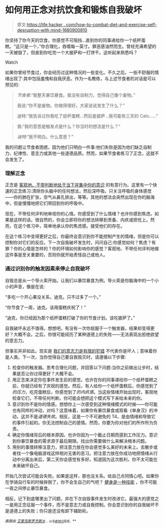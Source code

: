 # 如何用正念对抗饮食和锻炼自我破坏

> 原文:[https://life hacker . com/how-to-combat-diet-and-exercise-self-desruption-with mind-1680900810](https://lifehacker.com/how-to-combat-diet-and-exercise-self-sabotage-with-mind-1680900810)

你坚持了你今天的饮食，你感觉不可阻挡...直到你的同事递给你一个纸杯蛋糕。“这只是一个，”你合理化，吞噬每一英寸。罪恶感油然而生。曾经充满希望的一天被毁了，但直到你吃完一个大披萨和一打饼干。这听起来熟悉吗？

Watch

如果你曾经节食过，你会经历过这种情况的一些变化。不久之后，一些不舒服的情绪出现了:其中包括羞愧和自我厌恶。作为一名教练，与上述节食者的对话是可以预见的:

> *节食者*:“我整天暴饮暴食。我没有自制力，觉得自己像个废物。”
> 
> 我说:“你不是废物。你做得很好。大家说说发生了什么？”
> 
> 迪特:“我告诉过你我吃了纸杯蛋糕…然后是披萨...我可能有三天的 Calo……”

> 我:“我的意思是触发点是什么？你当时的想法是什么？”
> 
> *迪特*:“我不明白。什么意思？”

我的问题让节食者困惑，因为他们只明白一件事:他们失败是因为他们缺乏自制力、纪律性、意志力或其他一些道德品质。然而，如果节食者练习了正念，这就不会发生了。

### **理解正念**

正念是 [客观地、不带判断地处于当下并集中你的意识](https://lifehacker.com/what-is-mindfulness-and-why-is-everyone-talking-abo-1502693174) 的有意行为。这里有一个快速的正念练习:清除你头脑中的任何想法，然后深呼吸。只关注呼吸的身体感觉——你的肺在扩张，空气从鼻孔排出，等等。其他的想法会突然出现在你的脑海中，但是慢慢地把它们带回到你的呼吸中。

现在，不带任何评判地审视你的心情。你感受到了什么情绪？也许你感到焦虑。如果是这样的话，很自然的，你会立即将你的想法转移到责备、内疚或担忧上。然而，在这个练习中，简单地承认你的焦虑感。接受他们的存在。

在这个练习中变得更好之后，你最终会意识到你不能控制产生的情绪，但是你可以控制你对它们的反应。下一次自我破坏发生时，问问自己:你感觉如何？焦虑？有罪？你的心情是怎样的？你的环境如何影响你的感觉？客观地、不带任何评判地做这件事是至关重要的，否则你就开始责怪自己或他人。

### **通过识别你的触发因素来停止自我破坏**

自毁总是从一个导火索开始。让我们以暴饮暴食为例。导火索是你脑海中的一个小小的声音，像是在说:

“多吃一个开心果没关系，迪克。只不过多了一个。”

“你节食了一周，迪克。该用蛋糕庆祝了！”

“迪克，你已经因为那个纸杯蛋糕打破了你的节食计划。该吃披萨了。”

自我破坏永远不值得。想想吧。有没有一次你屈服于一个触发器，结果却变得更好？大概不会。之后，你很可能经历了某种道德上的失败——无法表现出拒绝欲望的意志力。

但事实并非如此。现实是 [我们的意志力是有限的](http://dicktalens.com/the-myth-of-willpower-and-eat-less-move-more/)[犯错](http://dicktalens.com/the-word-you-should-never-use) 不代表你是坏人；意味着你是人类。下一次，当你觉得自己要自我毁灭时，请遵循以下步骤:

1.  检查你的触发器。思考合理化问题，并回答以下问题:当你之前做出让步时，结果是否让你过得更好？大概不会。
2.  用正念来决定你在事件发生前的感觉。也许在你的同事递给你一个纸杯蛋糕之前，你就已经有了庆祝的感觉。然后，有人给你一个纸杯蛋糕后，你感觉到了*的压力*，吃完蛋糕后，你感觉到了*的内疚感*。当这些情绪开始出现时，客观地检查它们，不带任何判断。你可能会想把这个模式写下来给未来的你。
3.  意识到你不是你的情感。想想你上一次感受到这种情绪模式的时候——你可能也有同样的冲动，对吗？这意味着，如果你有暴饮暴食或观看《单身汉》的冲动，这并不是*道德失败*。相反，这是一个不可避免的 T4，是由情绪和导致它的事件引起的。你无法控制自己的感情。然而，你要为你对他们的所作所为负责。
4.  确定你情绪背后的根本原因。也许你因为一个截止日期而感到工作压力。意识到你暴饮暴食的需求源于最后期限。找出你需要做什么来解决根本问题。
5.  用别的事情转移注意力，把注意力放在你会感觉多么美好的未来上。去散步或者找一个像电脑游戏这样相对无害的恶习。把注意力放在你成功地把情绪从行动中分离出来后，第二天你会感觉有多好。知道因为这次胜利，你不太可能在未来破坏自己。

开始几次尝试可能会失败。如果是这样，那也没关系。给自己点同情心吧。如果你在学骑自行车的时候摔倒了，你不会生自己的气吧？ [健身是一种技能](http://lifehacker.com/fitness-is-a-skill-not-a-talent-heres-how-to-develop-1651281013) ，你不可能一夜之间停止暴饮暴食。

相反，记下到底哪里出了问题，并在下次自毁事件发生时改进它。最强大的感觉之一是用正念征服一个事件，而不是意志力或自我控制。你会意识到你的自我破坏不是道德上的失败；你只是还没有卸下辅助轮。

*<small>画面由</small>* [*<small>艾里克斯罗杰斯</small>*](https://www.flickr.com/photos/reallyboring/)*<small></small>*<small>[*<small>滨</small>*](https://www.flickr.com/photos/30659973@N07/) *<small>，以及</small>[*<small>斯特凡</small>*](https://www.flickr.com/photos/st3f4n/)*<small>组成。</small>**</small>

<small></small>
